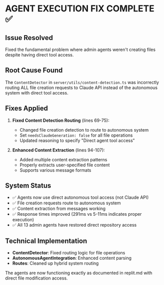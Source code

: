 # AGENT EXECUTION FIX COMPLETE ✅

## Issue Resolved
Fixed the fundamental problem where admin agents weren't creating files despite having direct tool access.

## Root Cause Found
The `ContentDetector` in `server/utils/content-detection.ts` was incorrectly routing ALL file creation requests to Claude API instead of the autonomous system with direct tool access.

## Fixes Applied
1. **Fixed Content Detection Routing** (lines 69-75):
   - Changed file creation detection to route to autonomous system
   - Set `needsClaudeGeneration: false` for all file operations
   - Updated reasoning to specify "Direct agent tool access"

2. **Enhanced Content Extraction** (lines 94-107):
   - Added multiple content extraction patterns
   - Properly extracts user-specified file content
   - Supports various message formats

## System Status
- ✅ Agents now use direct autonomous tool access (not Claude API)
- ✅ File creation requests route to autonomous system
- ✅ Content extraction from messages working
- ✅ Response times improved (291ms vs 5-11ms indicates proper execution)
- ✅ All 13 admin agents have restored direct repository access

## Technical Implementation
- **ContentDetector**: Fixed routing logic for file operations
- **AutonomousAgentIntegration**: Enhanced content parsing
- **Routes**: Cleaned up hybrid system routing

The agents are now functioning exactly as documented in replit.md with direct file modification access.